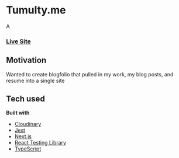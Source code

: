 # Tumulty.me

A

### [Live Site](https://tumulty.me)

## Motivation

Wanted to create blogfolio that pulled in my work, my blog posts, and resume into a single site

## Tech used

**Built with**

- [Cloudinary](https://cloudinary.com/)
- [Jest](https://jestjs.io/)
- [Next.js](https://nextjs.org/)
- [React Testing Library](https://testing-library.com)
- [TypeScript](https://www.typescriptlang.org/)
